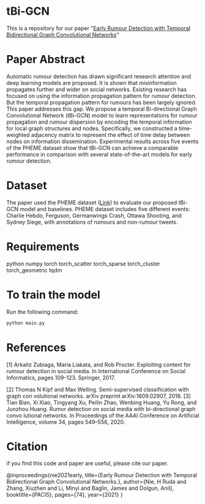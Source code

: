 # tBi-GCN
This is a repository for our paper "[Early Rumour Detection with Temporal Bidirectional Graph Convolutional Networks](https://aisel.aisnet.org/pacis2021/74/)"

# Paper Abstract

Automatic rumour detection has drawn significant research attention and deep learning models are proposed. It is shown that misinformation propagates further and wider on social networks. Existing research has focused on using the information propagation pattern for rumour detection. But the temporal propagation pattern for rumours has been largely ignored. This paper addresses this gap. We propose a temporal Bi-directional Graph Convolutional Network (tBi-GCN) model to learn representations for rumour propagation and rumour dispersion by encoding the temporal information for local graph structures and nodes. Specifically, we constructed a time-weighted adjacency matrix to represent the effect of time delay between nodes on information dissemination. Experimental results across five events of the PHEME dataset show that tBi-GCN can achieve a comparable performance in comparison with several state-of-the-art models for early rumour detection.

# Dataset

The paper used the PHEME dataset ([Link](https://figshare.com/articles/dataset/PHEME_dataset_of_rumours_and_non-rumours/4010619)) to evaluate our proposed tBi-GCN model and baselines. PHEME dataset includes five different events: Charlie Hebdo, Ferguson, Germanwings Crash, Ottawa Shooting, and Sydney Siege, with annotations of rumours and non-rumour tweets.

# Requirements
python
numpy
torch
torch_scatter
torch_sparse
torch_cluster
torch_geometric
tqdm
# To train the model
Run the following command:
```bash
python main.py
```
# References
[1] Arkaitz Zubiaga, Maria Liakata, and Rob Procter. Exploiting context for rumour
 detection in social media. In International Conference on Social Informatics, pages
 109–123. Springer, 2017.

 [2] Thomas N Kipf and Max Welling. Semi-supervised classification with graph con
volutional networks. arXiv preprint arXiv:1609.02907, 2016.
[3] Tian Bian, Xi Xiao, Tingyang Xu, Peilin Zhao, Wenbing Huang, Yu Rong, and
 Junzhou Huang. Rumor detection on social media with bi-directional graph convo
lutional networks. In Proceedings of the AAAI Conference on Artificial Intelligence,
 volume 34, pages 549–556, 2020.
 
# Citation
if you find this code and paper are useful, please cite our paper.

@inproceedings{nie2021early,
  title={Early Rumour Detection with Temporal Bidirectional Graph Convolutional Networks.},
  author={Nie, H Ruda and Zhang, Xiuzhen and Li, Minyi and Baglin, James and Dolgun, Anil},
  booktitle={PACIS},
  pages={74},
  year={2021}
}
